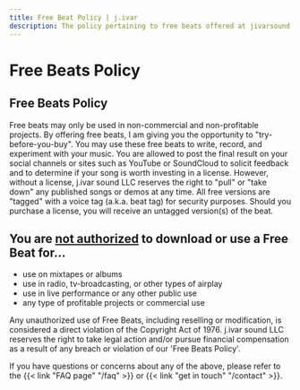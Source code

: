 ```yaml
---
title: Free Beat Policy | j.ivar
description: The policy pertaining to free beats offered at jivarsound.com.
---
```


<main class="mw7-ns center avenir near-white bg-near-black o-90 w-90 pa4 mt4" id="free-beats-policy-content">
  <h1 class="ttu tracked mt0 f2-ns f3 mb3">Free Beats Policy</h1>
  <div class="bt b--white-80 pb3"></div>
  <section class="center measure">
    <h2 class="lh-title mb1 mt1 f3-l f4">Free Beats Policy</h2>
    <p class="lh-copy f5-ns f6 athelas">
      Free beats may only be used in non-commercial and non-profitable projects. By offering
      free beats, I am giving you the opportunity to "try-before-you-buy". You may use these
      free beats to write, record, and experiment with your music. You are allowed to post the
      final result on your social channels or sites such as YouTube or SoundCloud to solicit feedback and to determine if your song is worth investing in a license. However, without a license, j.ivar sound LLC reserves the right to "pull" or "take down" any published songs or demos at any time. All free versions are "tagged" with a voice tag (a.k.a. beat tag) for security purposes. Should you purchase a license, you will receive an untagged version(s) of the beat.      
    </p>
  </section>
  <section class="center measure">
    <h2 class="lh-title mb1 mt1 f3-l f4">You are <u>not authorized</u> to download or use a Free Beat for...</h2>
    <p class="lh-copy f5-ns f6 athelas">
      <ul class="lh-copy f5-ns f6 athelas">
        <li>use on mixtapes or albums</li>
        <li>use in radio, tv-broadcasting, or other types of airplay</li>
        <li>use in live performance or any other public use</li>
        <li>any type of profitable projects or commercial use</li>
      </ul>     
    </p>
  </section>
  <section>
    <p class="i lh-copy f5-ns f7 bg-lightest-blue near-black pa3 mv3 mh4">
      Any unauthorized use of Free Beats, including reselling or modification, is considered a direct violation of the Copyright Act of 1976. j.ivar sound LLC reserves the right to take legal action and/or pursue financial compensation as a result of any breach or violation of our 'Free Beats Policy'.
    </p>
  </section>
  <section class="center measure">
    <p class="lh-copy f5-ns f6 athelas">
      If you have questions or concerns about any of the above, please refer to the
      {{< link "FAQ page" "/faq" >}} or {{< link "get in touch" "/contact" >}}.
    </p>
  </section>

</main>
